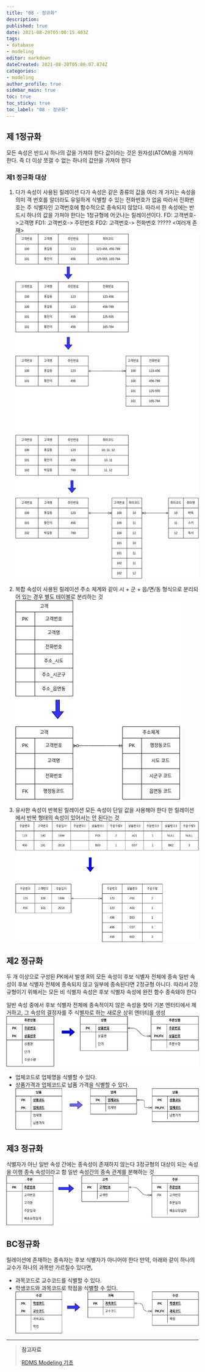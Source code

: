 ```yaml
---
title: "08 - 정규화"
description: 
published: true
date: 2021-08-20T05:00:15.403Z
tags: 
- database
- modeling
editor: markdown
dateCreated: 2021-08-20T05:00:07.874Z
categories:
- modeling
author_profile: true
sidebar_main: true
toc: true
toc_sticky: true
toc_label: "08 - 정규화"
---
```


## 제 1정규화
모든 속성은 반드시 하나의 값을 가져야 한다
값이라는 것은 원자성(ATOM)을 가져야 한다. 즉 더 이상 쪼갤 수 없는 하나의 값만을 가져야 한다

### 제1 정규화 대상
1. 다가 속성이 사용된 릴레이션
다가 속성은 같은 종류의 값을 여러 개 가지는 속성을 의미
객 번호를 알더라도 유일하게 식별할 수 있는 전화번호가 없음
따라서 전화번호는 주 식별자인 고객번호에 함수적으로 종속되지 않았다.
따라서 한 속성에는 반드시 하나의 값을 가져야 한다는 1정규형에 어긋나는 릴레이션이다.
FD: 고객번호->고객명
FD1: 고객번호-> 주민번호
FD2: 고객번호-> 전화번호 ????? <여러개 존재>
![data-modeling-08-01.jpg](/assets/img/data_modeling/data-modeling-08-01.jpg)

2. 복합 속성이 사용된 릴레이션
주소 체계와 같이 시 + 군 + 읍/면/동 형식으로 분리되어 있는 경우 별도 테이블로 분리하는 것
![data-modeling-08-02.jpg](/assets/img/data_modeling/data-modeling-08-02.jpg)

3. 유사한 속성이 반복된 릴레이션
모든 속성이 단일 값을 사용해야 한다
한 릴레이션에서 반복 형태의 속성이 있어서는 안 된다는 것
![data-modeling-08-03.jpg](/assets/img/data_modeling/data-modeling-08-03.jpg)
## 제2 정규화
두 개 이상으로 구성된 PK에서 발생
R의 모든 속성이 후보 식별자 전체에 종속
일반 속성이 후보 식별자 전체에 종속되지 않고 일부에 종속된다면 2정규형 아니다.
따라서 2정규형이기 위해서는 모든 비 식별자 속성은 후보 식별자 속성에 완전 함수 종속돼야 한다

일반 속성 중에서 후보 식별자 전체에 종속적이지 않은 속성을 찾아 기본 엔터티에서 제거하고, 그 속성의 결정자를 주 식별자로 하는 새로운 상위 엔터티를 생성
![data-modeling-08-04.jpg](/assets/img/data_modeling/data-modeling-08-04.jpg)

- 업체코드로 업체명을 식별할 수 있다.
- 상품가격과 업체코드로 납품 가격을 식별할 수 있다.
![data-modeling-08-05.jpg](/assets/img/data_modeling/data-modeling-08-05.jpg)

## 제3 정규화
식별자가 아닌 일반 속성 간에는 종속성이 존재하지 않는다
3정규형의 대상이 되는 속성을 이행 종속 속성이라고 함
일반 속성간의 종속 관계를 분해하는 것
![data-modeling-08-06.jpg](/assets/img/data_modeling/data-modeling-08-06.jpg)

## BC정규화
릴레이션에 존재하는 종속자는 후보 식별자가 아니어야 한다
만약, 아래와 같이 하나의 교수가 하나의 과목만 가르칠수 있다면, 
- 과목코드로 교수코드를 식별할 수 있다.
- 학생코드와 과목코드로 학점을 식별할 수 있다.
![data-modeling-08-07.jpg](/assets/img/data_modeling/data-modeling-08-07.jpg)

***
> __참고자료__
>
> [RDMS Modeling 기초](https://www.inflearn.com/course/%EA%B4%80%EA%B3%84%ED%98%95%EB%8D%B0%EC%9D%B4%ED%84%B0%EB%B2%A0%EC%9D%B4%EC%8A%A4-rdbms/dashboard)